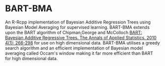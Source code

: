 # BART-BMA
An R-Rcpp implementation of Bayesian Additive Regression Trees using Bayesian Model Averaging for supervised learning. BART-BMA extends upon the BART algorithm of Chipman,George and McColloch [BART: Bayesian Additive Regressive Trees. The Annals of Applied Statistics. 
2010 4(1): 266-298](http://projecteuclid.org/euclid.aoas/1273584455) for use on high dimensional data. BART-BMA utilises a greedy search algorithm and an efficient implementation of Bayesian model averaging called Occam's window making it far more efficient than BART for high dimensional data. 
 
